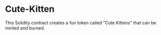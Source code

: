 # Cute-Kitten
This Solidity contract creates a fun token called "Cute Kittens" that can be minted and burned.
